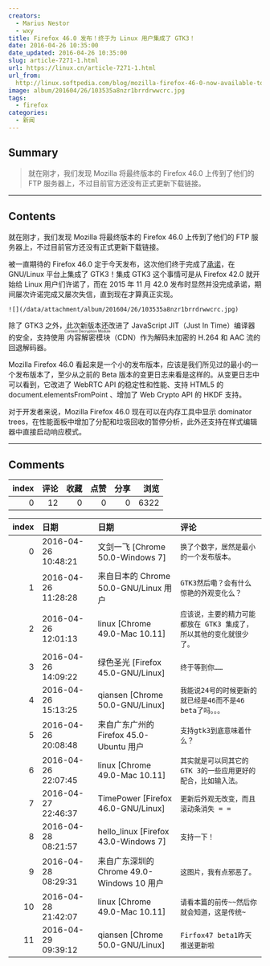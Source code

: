 ```yaml
---
creators:
  - Marius Nestor
  - wxy
title: Firefox 46.0 发布！终于为 Linux 用户集成了 GTK3！
date: 2016-04-26 10:35:00
date_updated: 2016-04-26 10:35:00
slug: article-7271-1.html
url: https://linux.cn/article-7271-1.html
url_from: 
  http://linux.softpedia.com/blog/mozilla-firefox-46-0-now-available-to-download-with-gtk3-integration-for-linux-503413.shtml
image: album/201604/26/103535a8nzr1brrdrwwcrc.jpg
tags:
  - firefox
categories:
  - 新闻
---
```


## Summary

> 就在刚才，我们发现 Mozilla 将最终版本的 Firefox 46.0 上传到了他们的 FTP 服务器上，不过目前官方还没有正式更新下载链接。

***

<!-- more -->

## Contents

就在刚才，我们发现 Mozilla 将最终版本的 Firefox 46.0 上传到了他们的 FTP 服务器上，不过目前官方还没有正式更新下载链接。

被一直期待的 Firefox 46.0 定于今天发布，这次他们终于完成了[承诺](https://linux.cn/article-7102-1.html)，在 GNU/Linux 平台上集成了 GTK3！集成 GTK3 这个事情可是从 Firefox 42.0 就开始给 Linux 用户们许诺了，而在 2015 年 11 月 42.0 发布时显然并没完成承诺，期间屡次许诺完成又屡次失信，直到现在才算真正实现。

`![](/data/attachment/album/201604/26/103535a8nzr1brrdrwwcrc.jpg)`

除了 GTK3 之外，此次新版本还改进了 JavaScript JIT（Just In Time）编译器的安全，支持使用<ruby> 内容解密模块 <rp>  （ </rp> <rt>  Content Decryption Module </rt> <rp>  ） </rp></ruby>（CDN）作为解码未加密的 H.264 和 AAC 流的回退解码器。

Mozilla Firefox 46.0 看起来是一个小的发布版本，应该是我们所见过的最小的一个发布版本了，至少从之前的 Beta 版本的变更日志来看是这样的。从变更日志中可以看到，它改进了 WebRTC API 的稳定性和性能、支持 HTML5 的 document.elementsFromPoint 、增加了 Web Crypto API 的 HKDF 支持。

对于开发者来说，Mozilla Firefox 46.0 现在可以在内存工具中显示 dominator trees，在性能面板中增加了分配和垃圾回收的暂停分析，此外还支持在样式编辑器中直接启动响应模式。

***

## Comments


|   index |   评论 |   收藏 |   点赞 |   分享 |   浏览 |
|--------:|-------:|-------:|-------:|-------:|-------:|
|       0 |     12 |      0 |      0 |      0 |   6322 |

|   index | 日期                | 日期                                       | 评论                                                                 |
|--------:|:--------------------|:-------------------------------------------|:---------------------------------------------------------------------|
|       0 | 2016-04-26 10:48:21 | 文剑一飞 [Chrome 50.0-Windows 7]           | `换了个数字，居然是最小的一个发布版本。`                             |
|       1 | 2016-04-26 11:28:28 | 来自日本的 Chrome 50.0-GNU/Linux 用户      | `GTK3然后嘞？会有什么惊艳的外观变化么？`                             |
|       2 | 2016-04-26 12:01:13 | linux [Chrome 49.0-Mac 10.11]              | `应该说，主要的精力可能都放在 GTK3 集成了，所以其他的变化就很少了。` |
|       3 | 2016-04-26 14:09:22 | 绿色圣光 [Firefox 45.0-GNU/Linux]          | `终于等到你……`                                                       |
|       4 | 2016-04-26 15:13:25 | qiansen [Chrome 50.0-GNU/Linux]            | `我能说24号的时候更新的就已经是46而不是46 beta了吗。。。`            |
|       5 | 2016-04-26 20:08:48 | 来自广东广州的 Firefox 45.0-Ubuntu 用户    | `支持gtk3到底意味着什么？`                                           |
|       6 | 2016-04-26 22:07:45 | linux [Chrome 49.0-Mac 10.11]              | `其实就是可以同其它的 GTK 3的一些应用更好的配合，比如输入法。`       |
|       7 | 2016-04-27 22:46:37 | TimePower [Firefox 46.0-GNU/Linux]         | `更新后外观无改变，而且滚动条消失 = =`                               |
|       8 | 2016-04-28 08:21:57 | hello_linux [Firefox 43.0-Windows 7]       | `支持一下！`                                                         |
|       9 | 2016-04-28 08:29:31 | 来自广东深圳的 Chrome 49.0-Windows 10 用户 | `这图片，我有点邪恶了。`                                             |
|      10 | 2016-04-28 21:42:07 | linux [Chrome 49.0-Mac 10.11]              | `请看本篇的前传~~然后你就会知道，这是传统~`                          |
|      11 | 2016-04-29 09:39:12 | qiansen [Chrome 50.0-GNU/Linux]            | `Firfox47 beta1昨天推送更新啦`                                       |
